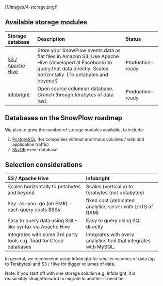 [[/images/4-storage.png]] 

## Available storage modules

| **Storage database**                           | **Description**                                     | **Status**       |
|:-----------------------------------------------|:----------------------------------------------------|:-----------------|
| [S3 / Apache Hive](s3-hive-storage-setup)      | Store your SnowPlow events data as flat files in Amazon S3. Use Apache Hive (developed at Facebook) to query that data directly. Scales horizontally. (To petabytes and beyond!) | Production-ready |
| [Infobright](infobright-storage-setup)         | Open source columnar database. Crunch through terabytes of data fast. | Production-ready |


## Databases on the SnowPlow roadmap

We plan to grow the number of storage modules available, to include:

1. [PostgreSQL](http://www.postgresql.org/) (for companies without enormous volumes / web and application traffic)
2. [SkyDB](http://skydb.io/) event database


## Selection considerations 

| **S3 / Apache Hive**                           | **Infobright**                                 | 
|:-----------------------------------------------|:-----------------------------------------------|
| Scales horizontally to petabytes and beyond    | Scales (vertically) to terabytes (not petabytes)     |
| Pay-as-you-go (on EMR) - each query costs $$$s | fixed cost (dedicated analytics server with LOTS of RAM) |
| Easy to query data using SQL-like syntax via Apache Hive | Easy to query using SQL directly     |
| Integrates with some 3rd party tools e.g. Toad for Cloud databases | Integrates with every analytics tool that integrates with MySQL. |

In general, we recommend using Infobright for smaller volumes of data (up to Terabytes) and S3 / Hive for bigger volumes of data.

Note: if you start off with one storage solution e.g. Infobright, it is reasonably straightforward to migrate to another if need be.

